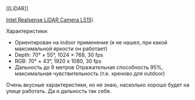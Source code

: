 [[LiDAR]]

[Intel Realsense LiDAR Camera L515](https://www.intelrealsense.com/lidar-camera-l515/)\

Характеристики:
 - Ориентирован на indoor применение (я не нашел, при какой максимальной яркости он работает)
 - Depth: 70° × 55°, 1024 × 768, 30 fps
 - RGB: 70° × 43°, 1920 x 1080, 30 fps
 - Дальность до 9 метров
	Отражательная способность 95%, максимальная чувствительность (т.е. хреново для outdoor)
	
Очень вкусные характеристики, но не знаю, насколько хорошо будет на улице работать. Да и дальность так себе.